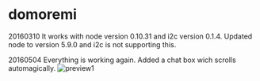 # domoremi

20160310 It works with node version 0.10.31 and i2c version 0.1.4.
         Updated node to version 5.9.0 and i2c is not supporting this.

20160504 Everything is working again. Added a chat box wich scrolls automagically.
![preview1](github.com/tleyssens/tleyssens.github.io/blob/master/preview1.gif)
